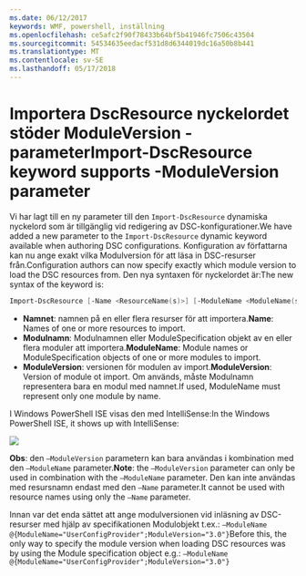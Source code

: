 ```yaml
---
ms.date: 06/12/2017
keywords: WMF, powershell, inställning
ms.openlocfilehash: ce5afc2f90f78433b64bf5b41946fc7506c43504
ms.sourcegitcommit: 54534635eedacf531d8d6344019dc16a50b8b441
ms.translationtype: MT
ms.contentlocale: sv-SE
ms.lasthandoff: 05/17/2018
---
```

# <a name="import-dscresource-keyword-supports--moduleversion-parameter"></a><span data-ttu-id="e143a-102">Importera DscResource nyckelordet stöder ModuleVersion - parameter</span><span class="sxs-lookup"><span data-stu-id="e143a-102">Import-DscResource keyword supports -ModuleVersion parameter</span></span>

<span data-ttu-id="e143a-103">Vi har lagt till en ny parameter till den `Import-DscResource` dynamiska nyckelord som är tillgänglig vid redigering av DSC-konfigurationer.</span><span class="sxs-lookup"><span data-stu-id="e143a-103">We have added a new parameter to the `Import-DscResource` dynamic keyword available when authoring DSC configurations.</span></span> <span data-ttu-id="e143a-104">Konfiguration av författarna kan nu ange exakt vilka Modulversion för att läsa in DSC-resurser från.</span><span class="sxs-lookup"><span data-stu-id="e143a-104">Configuration authors can now specify exactly which module version to load the DSC resources from.</span></span> <span data-ttu-id="e143a-105">Den nya syntaxen för nyckelordet är:</span><span class="sxs-lookup"><span data-stu-id="e143a-105">The new syntax of the keyword is:</span></span>

```powershell
Import-DscResource [-Name <ResourceName(s)>] [-ModuleName <ModuleName(s)>] [-ModuleVersion <ModuleVersion>]
```

* <span data-ttu-id="e143a-106">**Namnet**: namnen på en eller flera resurser för att importera.</span><span class="sxs-lookup"><span data-stu-id="e143a-106">**Name**: Names of one or more resources to import.</span></span>
* <span data-ttu-id="e143a-107">**Modulnamn**: Modulnamnen eller ModuleSpecification objekt av en eller flera moduler att importera.</span><span class="sxs-lookup"><span data-stu-id="e143a-107">**ModuleName**: Module names or ModuleSpecification objects of one or more modules to import.</span></span>
* <span data-ttu-id="e143a-108">**ModuleVersion**: versionen för modulen av import.</span><span class="sxs-lookup"><span data-stu-id="e143a-108">**ModuleVersion**: Version of module ot import.</span></span> <span data-ttu-id="e143a-109">Om används, måste Modulnamn representera bara en modul med namnet.</span><span class="sxs-lookup"><span data-stu-id="e143a-109">If used, ModuleName must represent only one module by name.</span></span>

<span data-ttu-id="e143a-110">I Windows PowerShell ISE visas den med IntelliSense:</span><span class="sxs-lookup"><span data-stu-id="e143a-110">In the Windows PowerShell ISE, it shows up with IntelliSense:</span></span>

![](../images/Import-DscResource-Modversion.jpg)

<span data-ttu-id="e143a-111">**Obs**: den `–ModuleVersion` parametern kan bara användas i kombination med den `–ModuleName` parameter.</span><span class="sxs-lookup"><span data-stu-id="e143a-111">**Note**: the `–ModuleVersion` parameter can only be used in combination with the `–ModuleName` parameter.</span></span> <span data-ttu-id="e143a-112">Den kan inte användas med resursnamn endast med den `–Name` parameter.</span><span class="sxs-lookup"><span data-stu-id="e143a-112">It cannot be used with resource names using only the `–Name` parameter.</span></span>

<span data-ttu-id="e143a-113">Innan var det enda sättet att ange modulversionen vid inläsning av DSC-resurser med hjälp av specifikationen Modulobjekt t.ex.: `–ModuleName @{ModuleName="UserConfigProvider";ModuleVersion="3.0"}`</span><span class="sxs-lookup"><span data-stu-id="e143a-113">Before this, the only way to specify the module version when loading DSC resources was by using the Module specification object e.g.: `–ModuleName @{ModuleName="UserConfigProvider";ModuleVersion="3.0"}`</span></span>
